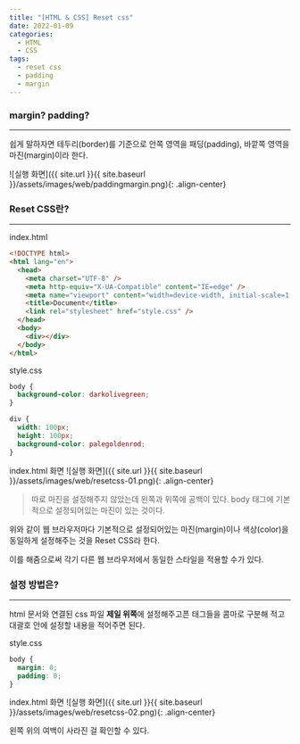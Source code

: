 ```yaml
---
title: "[HTML & CSS] Reset css"
date: 2022-01-09
categories:
  - HTML
  - CSS
tags:
  - reset css
  - padding
  - margin
---
```


### margin? padding?

---

쉽게 말하자면 테두리(border)를 기준으로 안쪽 영역을 패딩(padding), 바깥쪽 영역을 마진(margin)이라 한다.

![실행 화면]({{ site.url }}{{ site.baseurl }}/assets/images/web/paddingmargin.png){: .align-center}

### Reset CSS란?

---

index.html

```html
<!DOCTYPE html>
<html lang="en">
  <head>
    <meta charset="UTF-8" />
    <meta http-equiv="X-UA-Compatible" content="IE=edge" />
    <meta name="viewport" content="width=device-width, initial-scale=1.0" />
    <title>Document</title>
    <link rel="stylesheet" href="style.css" />
  </head>
  <body>
    <div></div>
  </body>
</html>
```

style.css

```css
body {
  background-color: darkolivegreen;
}

div {
  width: 100px;
  height: 100px;
  background-color: palegoldenrod;
}
```

index.html 화면
![실행 화면]({{ site.url }}{{ site.baseurl }}/assets/images/web/resetcss-01.png){: .align-center}

> 따로 마진을 설정해주지 않았는데 왼쪽과 위쪽에 공백이 있다. body 태그에 기본적으로 설정되어있는 마진이 있는 것이다.

위와 같이 웹 브라우저마다 기본적으로 설정되어있는 마진(margin)이나 색상(color)을 동일하게 설정해주는 것을 Reset CSS라 한다.

이를 해줌으로써 각기 다른 웹 브라우저에서 동일한 스타일을 적용할 수가 있다.

### 설정 방법은?

---

html 문서와 연결된 css 파일 **제일 위쪽**에 설정해주고픈 태그들을 콤마로 구분해 적고 대괄호 안에 설정할 내용을 적어주면 된다.

style.css

```css
body {
  margin: 0;
  padding: 0;
}
```

index.html 화면
![실행 화면]({{ site.url }}{{ site.baseurl }}/assets/images/web/resetcss-02.png){: .align-center}

왼쪽 위의 여백이 사라진 걸 확인할 수 있다.
